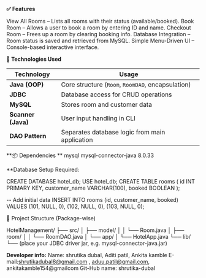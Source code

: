 **✅ Features**

View All Rooms – Lists all rooms with their status (available/booked).
Book Room – Allows a user to book a room by entering ID and name.
Checkout Room – Frees up a room by clearing booking info.
Database Integration – Room status is saved and retrieved from MySQL.
Simple Menu-Driven UI – Console-based interactive interface.

**🧰 Technologies Used**

| Technology         | Usage                                             |
| ------------------ | ------------------------------------------------- |
| **Java (OOP)**     | Core structure (`Room`, `RoomDAO`, encapsulation) |
| **JDBC**           | Database access for CRUD operations               |
| **MySQL**          | Stores room and customer data                     |
| **Scanner (Java)** | User input handling in CLI                        |
| **DAO Pattern**    | Separates database logic from main application    |



**📦 Dependencies
**
<dependency>
    <groupId>mysql</groupId>
    <artifactId>mysql-connector-java</artifactId>
    <version>8.0.33</version> <!-- or latest -->
</dependency>

**Database Setup Required:

CREATE DATABASE hotel_db;
USE hotel_db;
CREATE TABLE rooms (
    id INT PRIMARY KEY,
    customer_name VARCHAR(100),
    booked BOOLEAN
);

-- Add initial data
INSERT INTO rooms (id, customer_name, booked) VALUES 
(101, NULL, 0),
(102, NULL, 0),
(103, NULL, 0);


📁 Project Structure (Package-wise)

HotelManagement/
├── src/
│   ├── model/
│   │   └── Room.java
│   ├── room/
│   │   └── RoomDAO.java
│   └── app/
│       └── HotelApp.java
└── lib/
    └── (place your JDBC driver jar, e.g. mysql-connector-java.jar)

    
**Developer info:**
Name: shrutika dubal, Aditi patil, Ankita kamble
E-mail:shrutikadubal8@gmail.com , aduu.patil@gmail.com, ankitakamble154@gmailcom
Git-Hub name: shrutika-dubal


